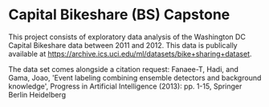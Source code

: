 # Capital Bikeshare (BS) Capstone
This project consists of exploratory data analysis of the Washington DC Capital Bikeshare data between 2011 and 2012. This data is publically available at https://archive.ics.uci.edu/ml/datasets/bike+sharing+dataset. 

The data set comes alongside a citation request: 
Fanaee-T, Hadi, and Gama, Joao, 'Event labeling combining ensemble detectors and background knowledge', Progress in Artificial Intelligence (2013): pp. 1-15, Springer Berlin Heidelberg
